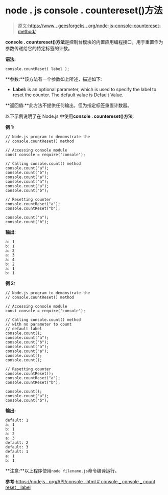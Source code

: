 # node . js console . countereset()方法

> 原文:[https://www . geesforgeks . org/node-js-console-countereset-method/](https://www.geeksforgeeks.org/node-js-console-countreset-method/)

**console . countereset()方法**是控制台模块的内置应用编程接口，用于重置作为参数传递给它的特定标签的计数。

**语法:**

```
console.countReset( label );
```

**参数:**该方法有一个参数如上所述，描述如下:

*   **Label:** is an optional parameter, which is used to specify the label to reset the counter. The default value is Default Value.

**返回值:**此方法不提供任何输出，但为指定标签重置计数器。

以下示例说明了在 Node.js 中使用**console . countereset()方法**:

**例 1:**

```
// Node.js program to demonstrate the 
// console.countReset() method

// Accessing console module
const console = require('console');

// Calling console.count() method 
console.count("a");
console.count("b");
console.count("a");
console.count("a");
console.count("a");
console.count("b");

// Resetting counter
console.countReset("a");
console.countReset("b");

console.count("a");
console.count("b");
```

**输出:**

```
a: 1
b: 1
a: 2
a: 3
a: 4
b: 2
a: 1
b: 1

```

**例 2:**

```
// Node.js program to demonstrate the 
// console.countReset() method

// Accessing console module
const console = require('console');

// Calling console.count() method
// with no parameter to count
// default label
console.count();
console.count("a");
console.count("b");
console.count("a");
console.count("a");
console.count();
console.count();

// Resetting counter
console.countReset();
console.countReset("a");
console.countReset("b");

console.count();
console.count("a");
console.count("b");
```

**输出:**

```
default: 1
a: 1
b: 1
a: 2
a: 3
default: 2
default: 3
default: 1
a: 1
b: 1

```

**注意:**以上程序使用`node filename.js`命令编译运行。

**参考:**[https://nodejs . org/API/console . html # console _ console _ count reset _ label](https://nodejs.org/api/console.html#console_console_countreset_label)